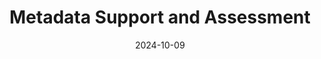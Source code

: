 ---
title: Metadata Support and Assessment
date: 2024-10-09
type: landing

sections:
  
  - block: markdown
    content:
      title: Metadata Support and Assessment
      text: |
        Metadata is essentially *data about data*, providing descriptive information that helps in organizing, finding, and understanding resources. Therefore, metadata support (creating, managing and maintaining metadata) and metadata assessment (evaluating the quality and effectiveness of metadata, and its adherence to standards) are crucial for managing and utilizing digital resources such as research data effectively. Most important is that data is FAIR, which means that the data – and its metadata – meet the [FAIR principles](https://www.go-fair.org/fair-principles/), so that data is **F**indable, **A**ccessible, **I**nteroperable and **R**eusable. Persistent identifiers (PIDs) play a crucial role in making data FAIR, as outlined in the principles themselves and the [FAIR principles' interpretation by the GO FAIR community](https://www.gofair.foundation/interpretation).
      
    design:
      columns: '3'
      

  - block: markdown
    content:
        title: Tools for Quality Assessment of Metadata
        text: |
          The following tools can help you with assessing metadata, for example if it is in compliance with the FAIR principles or other metadata standards. Furthermore, published overviews and comparisons of the tools for FAIR data assessment give more detailed insights into the workings of the tools and can help you selecting the right one for your purpose.

            | **Tool Name** | **Description** |
            |---------------|----------------|
            | [FAIR-Checker](https://fair-checker.france-bioinformatique.fr) | The FAIR-Checker makes use of semantic web technologies to check if metadata is compliant with the FAIR principles. It was developed by the [French Institute for Bioinformatics](https://www.france-bioinformatique.fr/en/home/). |
            | [F-UJI FAIR Assessment](https://www.f-uji.net/?action=test) | F-UJI FAIR Assessment assesses the FAIRness of research data objects (datasets) based on metrics developed by the [FAIRsFAIR project](https://www.fairsfair.eu). It only requires a PID or URL of the dataset which is to be assessed. |
            | [FAIR Enough](https://fair-enough.semanticscience.org) | FAIR Enough checks if and how much online resources follow the FAIR principles. It is developed by the [Institute of Data Science at Maastricht University](https://www.maastrichtuniversity.nl/research/institute-data-science). It too only requires a PID or URL of the dataset which is to be assessed. |
            | [ARDC FAIR Data Self Assessment Tool](https://ardc.edu.au/resource/fair-data-self-assessment-tool/) | The ARDC FAIR Data Self Assessment Tool assesses how FAIR your research dataset is based on a checklist and gives practical tips on how to enhance its FAIRness. It is developed by the [Australian Research Data Commons (ARDC)](https://ardc.edu.au/). |
            | [FAIR Evaluation Services](https://fairsharing.github.io/FAIR-Evaluator-FrontEnd) | The FAIR Evaluation Services collect resources and guidelines to assess the FAIRness of digital resources. It focuses on maturity indicator tests. It is maintained by the [FAIRmetrics](https://github.com/FAIRMetrics) and the [FAIRsharing](https://sansonegroup.eng.ox.ac.uk/) groups. |
            | [AtMoDat Data Checker](https://www.atmodat.de/adc) | The AtMoDat Data Checker is a Python-based library that contains checks to ensure compliance with the [AtMoDat Standard](https://www.atmodat.de/atmodat-standard). It is based on the [IOOS compliance checker](https://github.com/ioos/compliance-checker) and was developed for the climate research community. |
            {.table .table-borderless .table-hover .table-info:hover .table-custom}
  - block: markdown
    content:
      title: Overviews and Comparisons of Tools for FAIR Data Assessment
      text: 
            <ul>
            <li>
              The Hyve, a support portal for the life sciences, published an 
              <a href="https://www.thehyve.nl/articles/evaluation-fair-data-assessment-tools">
                overview and evaluation of the aforementioned four FAIR data assessment tools
              </a> 
              (2023).
            </li>
            <li>
              The EOSC FAIR-IMPACT project has also reviewed three of these tools, focusing on their application and potential repurposing to assess compliance with the 
              <a href="https://fair-impact.eu/news/comparison-tools-automated-fair-software-assessment">
                FAIR for Research Software (FAIR4RS) principles
              </a> 
              (2024).
            </li>
          </ul>
    design:
      columns: '2'

  - block: markdown
    content:
        title: Metadata Working Groups within NFDI
        text: Of the sections of the NFDI, which work on cross-sectional topics across the consortia, the one most relevant in terms of PIDs is the section [_(Meta)data, Termino­­lo­gies, Provenance_](https://www.nfdi.de/section-meta/?lang=en). The section includes all consortia and communities and strives for connecting and harmonizing the developments in consortia that work with similar data structures, standards and tools in the topics of the section. Its goals are concepts and recommendations for the harmonization of (meta)data and the evaluation of existing approaches and best practices for the NFDI and beyond, among others. These goals are pursued in the section's different working groups.
---